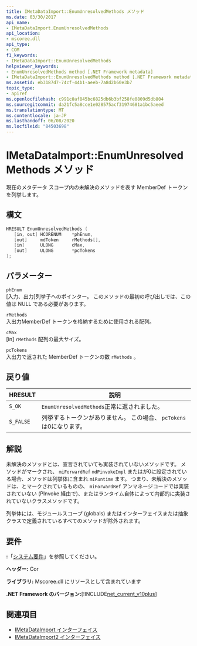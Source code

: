 ```yaml
---
title: IMetaDataImport::EnumUnresolvedMethods メソッド
ms.date: 03/30/2017
api_name:
- IMetaDataImport.EnumUnresolvedMethods
api_location:
- mscoree.dll
api_type:
- COM
f1_keywords:
- IMetaDataImport::EnumUnresolvedMethods
helpviewer_keywords:
- EnumUnresolvedMethods method [.NET Framework metadata]
- IMetaDataImport::EnumUnresolvedMethods method [.NET Framework metadata]
ms.assetid: eb3187d7-74cf-44b1-aeeb-7a8d2b60e3b7
topic_type:
- apiref
ms.openlocfilehash: c991c0af845bc6825db6b3bf258fe0809d5db804
ms.sourcegitcommit: da21fc5a8cce1e028575acf31974681a1bc5aeed
ms.translationtype: MT
ms.contentlocale: ja-JP
ms.lasthandoff: 06/08/2020
ms.locfileid: "84503698"
---
```

# <a name="imetadataimportenumunresolvedmethods-method"></a>IMetaDataImport::EnumUnresolvedMethods メソッド
現在のメタデータ スコープ内の未解決のメソッドを表す MemberDef トークンを列挙します。  
  
## <a name="syntax"></a>構文  
  
```cpp  
HRESULT EnumUnresolvedMethods (  
   [in, out] HCORENUM    *phEnum,  
   [out]     mdToken     rMethods[],  
   [in]      ULONG       cMax,  
   [out]     ULONG       *pcTokens  
);  
```  
  
## <a name="parameters"></a>パラメーター  
 `phEnum`  
 [入力、出力]列挙子へのポインター。 このメソッドの最初の呼び出しでは、この値は NULL である必要があります。  
  
 `rMethods`  
 入出力MemberDef トークンを格納するために使用される配列。  
  
 `cMax`  
 [in] `rMethods` 配列の最大サイズ。  
  
 `pcTokens`  
 入出力で返された MemberDef トークンの数 `rMethods` 。  
  
## <a name="return-value"></a>戻り値  
  
|HRESULT|説明|  
|-------------|-----------------|  
|`S_OK`|`EnumUnresolvedMethods`正常に返されました。|  
|`S_FALSE`|列挙するトークンがありません。 この場合、 `pcTokens` は0になります。|  
  
## <a name="remarks"></a>解説  
 未解決のメソッドとは、宣言されていても実装されていないメソッドです。 メソッドがマークされ、 `miForwardRef` `mdPinvokeImpl` またはが0に設定されている場合、メソッドは列挙体に含まれ `miRuntime` ます。 つまり、未解決のメソッドは、とマークされているものの、 `miForwardRef` アンマネージコードでは実装されていない (PInvoke 経由で)、またはランタイム自体によって内部的に実装されていないクラスメソッドです。  
  
 列挙体には、モジュールスコープ (globals) またはインターフェイスまたは抽象クラスで定義されているすべてのメソッドが除外されます。  
  
## <a name="requirements"></a>要件  
 **:**「[システム要件](../../get-started/system-requirements.md)」を参照してください。  
  
 **ヘッダー:** Cor  
  
 **ライブラリ:** Mscoree.dll にリソースとして含まれています  
  
 **.NET Framework のバージョン:**[!INCLUDE[net_current_v10plus](../../../../includes/net-current-v10plus-md.md)]  
  
## <a name="see-also"></a>関連項目

- [IMetaDataImport インターフェイス](imetadataimport-interface.md)
- [IMetaDataImport2 インターフェイス](imetadataimport2-interface.md)
